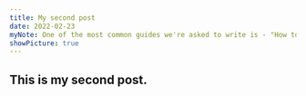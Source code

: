 ```yaml
---
title: My second post
date: 2022-02-23
myNote: One of the most common guides we're asked to write is - "How to get rid of wrinkles. " No matter your gender or skin type, you’ll get wrinkles. Those small creases along our foreheads and at the corners of our eyes are a natural part of the human experience and they can surface as early as your mid-20s.
showPicture: true
---
```


<section class="section">
<div class="container">
<h1 class="title">This is my second post.</h1>
</div>
</section>